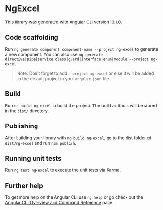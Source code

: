 # NgExcel

This library was generated with [Angular CLI](https://github.com/angular/angular-cli) version 13.1.0.

## Code scaffolding

Run `ng generate component component-name --project ng-excel` to generate a new component. You can also use `ng generate directive|pipe|service|class|guard|interface|enum|module --project ng-excel`.
> Note: Don't forget to add `--project ng-excel` or else it will be added to the default project in your `angular.json` file. 

## Build

Run `ng build ng-excel` to build the project. The build artifacts will be stored in the `dist/` directory.

## Publishing

After building your library with `ng build ng-excel`, go to the dist folder `cd dist/ng-excel` and run `npm publish`.

## Running unit tests

Run `ng test ng-excel` to execute the unit tests via [Karma](https://karma-runner.github.io).

## Further help

To get more help on the Angular CLI use `ng help` or go check out the [Angular CLI Overview and Command Reference](https://angular.io/cli) page.
